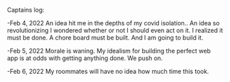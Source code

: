 Captains log:

-Feb 4, 2022
An idea hit me in the depths of my covid isolation.. An idea so revolutionizing I wondered whether or not I should even act on it. I realized it must be done. A chore board must be built. And I am going to build it.

-Feb 5, 2022
Morale is waning. My idealism for building the perfect web app is at odds with getting anything done. We push on.

-Feb 6, 2022
My roommates will have no idea how much time this took.

